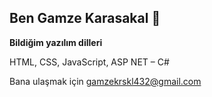 ## Ben Gamze Karasakal :wave: ##

**Bildiğim yazılım dilleri**

HTML, CSS, JavaScript, ASP NET – C#

Bana ulaşmak için gamzekrskl432@gmail.com

